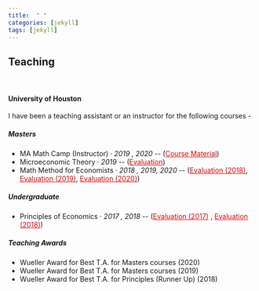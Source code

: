 ```yaml
---
title:  " "
categories: [jekyll]
tags: [jekyll]
---
```

<h2 id="teaching"><strong>Teaching</strong></h2>
<br>
<h4 id="UH"><strong>University of Houston</strong></h4>
<p>I have been a teaching assistant or an instructor for the following courses -
<!---
<br />(<a href="" target="_blank">Course evaluations</a>)</p>
-->
<h5 id="masters"><strong>Masters</strong></h5>
<ul>
 <li> MA Math Camp (Instructor)  &middot; <em>2019 , 2020</em> -- (<a href="https://github.com/vinayakiyer/Columbia-MA-Math-Camp-2020" style="color:#cc0e0e;" target="_blank">Course Material</a>) </li>
  <li>Microeconomic Theory &middot; <em>2019</em> -- (<a href="{{ site.baseurl }}/files/micro2019spring.pdf" style="color:#cc0e0e;" target="_blank">Evaluation</a>)</li>
  <li>Math Method for Economists &middot;  <em>2018 , 2019, 2020</em> -- (<a href="{{ site.baseurl }}/files/math2018fall-merged.pdf" style="color:#cc0e0e;" target="_blank">Evaluation (2018)</a>, <a href="{{ site.baseurl }}/files/math2019fall.pdf" style="color:#cc0e0e;" target="_blank">Evaluation (2019)</a>, 
   <a href="{{ site.baseurl }}/files/math2020fall.pdf" style="color:#cc0e0e;" target="_blank">Evaluation (2020)</a>)</li>
</ul>

<h5 id="undergrad"><strong>Undergraduate</strong></h5>
<ul>
  <li>Principles of Economics  &middot; <em>2017 , 2018</em> -- (<a href="{{ site.baseurl }}/files/principles2017.pdf" style="color:#cc0e0e;" target="_blank">Evaluation (2017)</a> , <a href="{{ site.baseurl }}/files/principles2018.pdf" style="color:#cc0e0e;" target="_blank">Evaluation (2018)</a>)</li>
</ul>

<h5 id="columbia-university"><strong>Teaching Awards</strong></h5>
<ul>
 <li> Wueller Award for Best T.A. for Masters courses (2020) </li>
 <li> Wueller Award for Best T.A. for Masters courses (2019) </li>
 <li> Wueller Award for Best T.A. for Principles (Runner Up) (2018) </li>
</ul>
